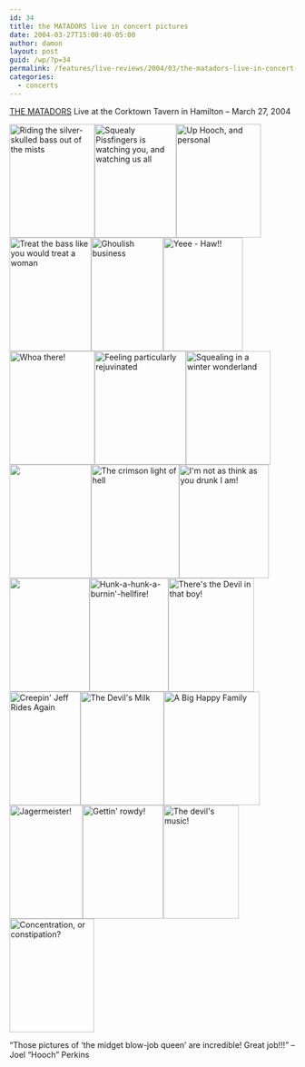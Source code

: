 ```yaml
---
id: 34
title: the MATADORS live in concert pictures
date: 2004-03-27T15:00:40-05:00
author: damon
layout: post
guid: /wp/?p=34
permalink: /features/live-reviews/2004/03/the-matadors-live-in-concert-pictures/
categories:
  - concerts
---
```

<a href="http://www.thematadors.net">THE MATADORS</a> Live at the Corktown Tavern in Hamilton – March 27, 2004

[<img src="/pics/matadors01-ridingthesilverskulledbass-thumb.jpg" alt="Riding the silver-skulled bass out of the mists" width="150" height="200" border="0" />](/pics/matadors01-ridingthesilverskulledbass.jpg)[<img src="/pics/matadors03-squealyiswatchingyou-thumb.jpg" alt="Squealy Pissfingers is watching you, and watching us all" width="144" height="200" border="0" />](/pics/matadors03-squealyiswatchingyou.jpg)[<img src="/pics/matadors06-uphoochandpersonal-thumb.jpg" alt="Up Hooch, and personal" width="149" height="200" border="0" />](/pics/matadors06-uphoochandpersonal.jpg)[<img src="/pics/matadors08-treatthebasslikeyouwouldawoman-thumb.jpg" alt="Treat the bass like you would treat a woman" width="144" height="200" border="0" />](/pics/matadors08-treatthebasslikeyouwouldawoman.jpg)[<img src="/pics/matadors14-ghoulishbusiness-thumb.jpg" alt="Ghoulish business" width="127" height="200" border="0" />](/pics/matadors14-ghoulishbusiness.jpg)[<img src="/pics/matadors10-yeehaw-thumb.jpg" alt="Yeee - Haw!!" width="140" height="200" border="0" />](/pics/matadors10-yeehaw.jpg)[<img src="/pics/matadors11-whoaaathere-thumb.jpg" alt="Whoa there!" width="150" height="200" border="0" />](/pics/matadors11-whoaaathere.jpg)[<img src="/pics/matadors12-feelingparticularlyrejuvinatedandevil-thumb.jpg" alt="Feeling particularly  rejuvinated" width="161" height="200" border="0" />](/pics/matadors12-feelingparticularlyrejuvinatedandevil.jpg)[<img src="/pics/matadors16-winterwonderland-thumb.jpg" alt="Squealing in a winter wonderland" width="149" height="200" border="0" />](/pics/matadors16-winterwonderland.jpg)[<img src="/pics/matadors17-drummmmminginthesnow-thumb.jpg" alt="" width="144" height="200" border="0" />](/pics/matadors17-youdontwanttoknowwhathesdoingtothebackendofthatskeleton.jpg)[<img src="/pics/matadors19-thecrimsonlightofhell-thumb.jpg" alt="The crimson light of hell" width="155" height="200" border="0" />](/pics/matadors19-thecrimsonlightofhell.jpg)[<img src="/pics/matadors23-imnotasthinkasyoudrunkiam-thumb.jpg" alt="I'm not as think as you drunk I am!" width="158" height="200" border="0" />](/pics/matadors23-imnotasthinkasyoudrunkiam.jpg)[<img src="/pics/matadors25-hoochmeister-thumb.jpg" alt="" width="141" height="200" border="0" />](/pics/matadors25-hoochmeister.jpg)[<img src="/pics/matadors26-hunkahunkaburninhellfire-thumb.jpg" alt="Hunk-a-hunk-a-burnin'-hellfire!" width="139" height="200" border="0" />](/pics/matadors26-hunkahunkaburninhellfire.jpg)[<img src="/pics/matadors32-theresthedevilinthatboy-thumb.jpg" alt="There's the Devil in that boy!" width="151" height="200" border="0" />](/pics/matadors32-theresthedevilinthatboy.jpg)[<img src="/pics/matadors27creepinjeffridesagain-thumb.jpg" alt="Creepin' Jeff Rides Again" width="125" height="200" border="0" />](/pics/matadors27creepinjeffridesagain.jpg)[<img src="/pics/matadors28-thedevilsmilk-thumb.jpg" alt="The Devil's Milk" width="147" height="200" border="0" />](/pics/matadors28-thedevilsmilk.jpg)[<img src="/pics/matadors21-abighappyfamily-thumb.jpg" alt="A Big Happy Family" width="169" height="200" border="0" />](/pics/matadors21-abighappyfamily.jpg)[<img src="/pics/matadors30-jagermeister-thumb.jpg" alt="Jagermeister!" width="129" height="200" border="0" />](/pics/matadors30-jagermeister.jpg)[<img src="/pics/matadors31-gettinrowdy-thumb.jpg" alt="Gettin' rowdy!" width="142" height="200" border="0" />](/pics/matadors31-gettinrowdy.jpg)[<img src="/pics/matadors33-thedevilsmusic-thumb.jpg" alt="The devil's music!" width="133" height="200" border="0" />](/pics/matadors33-thedevilsmusic.jpg)[<img src="/pics/matadors34-concentrationorconstipation-thumb.jpg" alt="Concentration, or constipation?" width="149" height="200" border="0" />](/pics/matadors34-concentrationorconstipation.jpg)

“Those pictures of ‘the midget blow-job queen’ are incredible! Great job!!!” – Joel “Hooch” Perkins